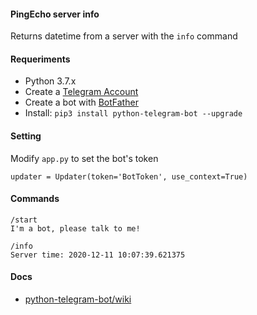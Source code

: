 #### PingEcho server info
Returns datetime from a server with the `info` command


#### Requeriments
- Python 3.7.x
- Create a [Telegram Account](https://web.telegram.org/)
- Create a bot with [BotFather](https://core.telegram.org/bots#6-botfather)
- Install: `pip3 install python-telegram-bot --upgrade`

#### Setting
Modify `app.py` to set the bot's token

```
updater = Updater(token='BotToken', use_context=True)
```

#### Commands
```
/start
I'm a bot, please talk to me!
```

```
/info
Server time: 2020-12-11 10:07:39.621375
```

#### Docs
- [python-telegram-bot/wiki](https://github.com/python-telegram-bot/python-telegram-bot/wiki/Extensions-%E2%80%93-Your-first-Bot)